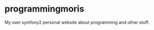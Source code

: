 programmingmoris
================

My own symfony2 personal website about programming and other stuff.
